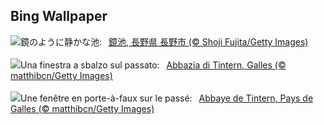 ## Bing Wallpaper
![](https://www.bing.com/th?id=OHR.NaganoPond_JA-JP0131888809_UHD.jpg&w=1000)鏡のように静かな池:&nbsp;&ensp;[鏡池, 長野県 長野市 (© Shoji Fujita/Getty Images)](https://www.bing.com/th?id=OHR.NaganoPond_JA-JP0131888809_UHD.jpg)
<br><br/>
![](https://www.bing.com/th?id=OHR.GothicRuins_IT-IT1962956673_UHD.jpg&w=1000)Una finestra a sbalzo sul passato:&nbsp;&ensp;[Abbazia di Tintern, Galles (© matthibcn/Getty Images)](https://www.bing.com/th?id=OHR.GothicRuins_IT-IT1962956673_UHD.jpg)
<br><br/>
![](https://www.bing.com/th?id=OHR.GothicRuins_FR-FR6737278090_UHD.jpg&w=1000)Une fenêtre en porte-à-faux sur le passé:&nbsp;&ensp;[Abbaye de Tintern, Pays de Galles (© matthibcn/Getty Images)](https://www.bing.com/th?id=OHR.GothicRuins_FR-FR6737278090_UHD.jpg)
<br><br/>
